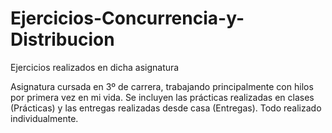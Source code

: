 # Ejercicios-Concurrencia-y-Distribucion
Ejercicios realizados en dicha asignatura

Asignatura cursada en 3º de carrera, trabajando principalmente con hilos por primera vez en mi vida.
Se incluyen las prácticas realizadas en clases (Prácticas) y las entregas realizadas desde casa (Entregas).
Todo realizado individualmente.
